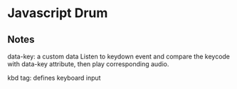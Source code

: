 # Javascript Drum

## Notes
data-key: a custom data
Listen to keydown event and compare the keycode with data-key attribute, then play corresponding audio.

kbd tag: defines keyboard input
